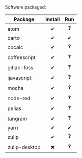 Software packaged:

| Package       | Install | Run |
|---------------|:-------:|:---:|
| atom          | ✔       | ❓   |
| carto         | ✔       | ✔   |
| cocalc        | ✔       | ❓   |
| coffeescript  | ✔       | ❓   |
| gitlab-foss   | ✔       | ❓   |
| ijavascript   | ✔       | ❓   |
| mocha         | ✔       | ❓   |
| node-red      | ✔       | ❓   |
| pelias        | ✔       | ❓   |
| tangram       | ✔       | ❓   |
| yarn          | ✔       | ✔   |
| zulip         | ✔       | ❓   |
| zulip-desktop | ✖       | ❓   |
